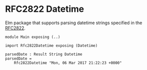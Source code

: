 # RFC2822 Datetime

Elm package that supports parsing datetime strings specified in the [RFC2822](https://tools.ietf.org/html/rfc2822).

```
module Main exposing (..)

import Rfc2822Datetime exposing (Datetime)

parsedDate : Result String Datetime
parsedDate =
    Rfc2822Datetime "Mon, 06 Mar 2017 21:22:23 +0000"
```
